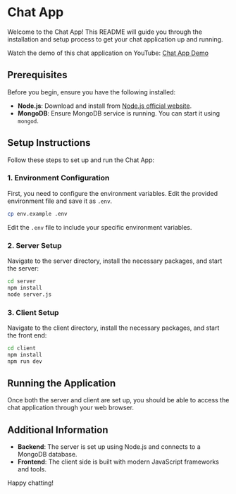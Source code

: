# Chat App

Welcome to the Chat App! This README will guide you through the installation and setup process to get your chat application up and running.

Watch the demo of this chat application on YouTube: [Chat App Demo](https://www.youtube.com/watch?v=_11_Q9bmtDc)

## Prerequisites

Before you begin, ensure you have the following installed:

- **Node.js**: Download and install from [Node.js official website](https://nodejs.org/).
- **MongoDB**: Ensure MongoDB service is running. You can start it using `mongod`.

## Setup Instructions

Follow these steps to set up and run the Chat App:

### 1. Environment Configuration

First, you need to configure the environment variables. Edit the provided environment file and save it as `.env`.

```sh
cp env.example .env
```

Edit the `.env` file to include your specific environment variables.

### 2. Server Setup

Navigate to the server directory, install the necessary packages, and start the server:

```sh
cd server
npm install
node server.js
```

### 3. Client Setup

Navigate to the client directory, install the necessary packages, and start the front end:

```sh
cd client
npm install
npm run dev
```

## Running the Application

Once both the server and client are set up, you should be able to access the chat application through your web browser.

## Additional Information

- **Backend**: The server is set up using Node.js and connects to a MongoDB database.
- **Frontend**: The client side is built with modern JavaScript frameworks and tools.

Happy chatting!
